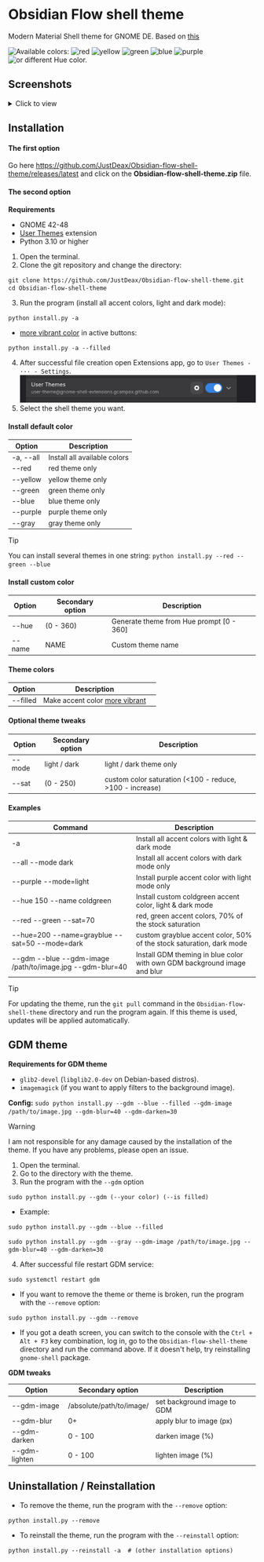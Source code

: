 # Obsidian Flow shell theme
Modern Material Shell theme for GNOME DE. Based on [this](https://github.com/imarkoff/Marble-shell-theme)

![Available colors:](https://shields.io/badge/-Available%20colors:-0d1117?style=flat-square)
![red](https://shields.io/badge/-red-red?style=flat-square)
![yellow](https://shields.io/badge/-yellow-yellow?style=flat-square)
![green](https://shields.io/badge/-green-green?style=flat-square)
![blue](https://shields.io/badge/-blue-blue?style=flat-square)
![purple](https://shields.io/badge/-purple-purple?style=flat-square)
![or different Hue color.](https://shields.io/badge/-or%20different%20Hue%20color.-0d1117?style=flat-square)

## Screenshots

<details><summary>Click to view</summary>

![1](./readme-images/main.png?raw=true)
![2](./readme-images/overview.png?raw=true)
![3](./readme-images/quick-settings.png?raw=true)
![4](./readme-images/notifications-date-time.png?raw=true)
![5](./readme-images/modal-dialog.png?raw=true)

</details>

## Installation
#### The first option
Go here https://github.com/JustDeax/Obsidian-flow-shell-theme/releases/latest
and click on the **Obsidian-flow-shell-theme.zip** file.

#### The second option
**Requirements**
- GNOME 42-48
- [User Themes](https://extensions.gnome.org/extension/19/user-themes/ "User Themes") extension
- Python 3.10 or higher

1. Open the terminal.
2. Clone the git repository and change the directory:
```shell
git clone https://github.com/JustDeax/Obsidian-flow-shell-theme.git
cd Obsidian-flow-shell-theme
```
3. Run the program (install all accent colors, light and dark mode): 
```shell
python install.py -a
```
- [more vibrant color](./readme-images/qs-filled.png?raw=true) in active buttons:
```shell
python install.py -a --filled
``` 
4. After successful file creation open Extensions app, go to `User Themes - ··· - Settings`.
![0](./readme-images/user-themes-settings.png?raw=true)
5. Select the shell theme you want.

#### Install default color
| Option    | Description                  |
|-----------|------------------------------|
| -a, --all | Install all available colors |
| --red     | red theme only               |
| --yellow  | yellow theme only            |
| --green   | green theme only             |
| --blue    | blue theme only              |
| --purple  | purple theme only            |
| --gray    | gray theme only              |

> [!TIP]
> You can install several themes in one string: `python install.py --red --green --blue`

#### Install custom color
| Option | Secondary option | Description                              |
|--------|------------------|------------------------------------------|
| --hue  | (0 - 360)        | Generate theme from Hue prompt [0 - 360] |
| --name | NAME             | Custom theme name                        |

#### Theme colors
| Option   | Description                                                              |     |
| -------- | ------------------------------------------------------------------------ | --- |
| --filled | Make accent color [more vibrant](./readme-images/qs-filled.png?raw=true) |     |

#### Optional theme tweaks
| Option | Secondary option | Description                                                |
|--------|------------------|------------------------------------------------------------|
| --mode | light / dark     | light / dark theme only                                    |
| --sat  | (0 - 250)        | custom color saturation (<100 - reduce, >100 - increase)   |

#### Examples
| Command                                                   | Description                                                              |
|-----------------------------------------------------------|--------------------------------------------------------------------------|
| -a                                                        | Install all accent colors with light & dark mode                         |
| --all --mode dark                                         | Install all accent colors with dark mode only                            |
| --purple --mode=light                                     | Install purple accent color with light mode only                         |
| --hue 150 --name coldgreen                                | Install custom coldgreen accent color, light & dark mode                 |
| --red --green --sat=70                                    | red, green accent colors, 70% of the stock saturation                    |
| --hue=200 --name=grayblue --sat=50 --mode=dark            | custom grayblue accent color, 50% of the stock saturation, dark mode     |
| --gdm --blue --gdm-image /path/to/image.jpg --gdm-blur=40 | Install GDM theming in blue color with own GDM background image and blur |

> [!TIP]
> For updating the theme, run the `git pull` command in the `Obsidian-flow-shell-theme` directory and run the program again. 
> If this theme is used, updates will be applied automatically.

## GDM theme
**Requirements for GDM theme**
- `glib2-devel` (`libglib2.0-dev` on Debian-based distros).
- `imagemagick` (if you want to apply filters to the background image).

**Config:** 
`sudo python install.py --gdm --blue --filled --gdm-image /path/to/image.jpg --gdm-blur=40 --gdm-darken=30`

> [!WARNING]  
> I am not responsible for any damage caused by the installation of the theme. If you have any problems, please open an issue.

1. Open the terminal.
2. Go to the directory with the theme.
3. Run the program with the `--gdm` option
```shell
sudo python install.py --gdm (--your color) (--is filled)
```
- Example:
```shell
sudo python install.py --gdm --blue --filled
```
```shell
sudo python install.py --gdm --gray --gdm-image /path/to/image.jpg --gdm-blur=40 --gdm-darken=30
```
4. After successful file restart GDM service:
```shell
sudo systemctl restart gdm
```

- If you want to remove the theme or theme is broken, run the program with the `--remove` option:
```shell
sudo python install.py --gdm --remove
```
- If you got a death screen, you can switch to the console with the `Ctrl + Alt + F3` key combination, log in, go to the `Obsidian-flow-shell-theme` directory and run the command above. If it doesn't help, try reinstalling `gnome-shell` package.

**GDM tweaks**

| Option        | Secondary option         | Description                 |
|---------------|--------------------------|-----------------------------|
| --gdm-image   | /absolute/path/to/image/ | set background image to GDM |
| --gdm-blur    | 0+                       | apply blur to image (px)    |
| --gdm-darken  | 0 - 100                  | darken image (%)            |
| --gdm-lighten | 0 - 100                  | lighten image (%)           |

## Uninstallation / Reinstallation
- To remove the theme, run the program with the `--remove` option:
```shell
python install.py --remove
```
- To reinstall the theme, run the program with the `--reinstall` option:
```shell
python install.py --reinstall -a  # (other installation options)
```

